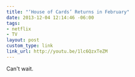 ```yaml
---
title: "‘House of Cards’ Returns in February"
date: 2013-12-04 12:14:46 -06:00
tags:
- netflix
- TV
layout: post
custom_type: link
link_url: http://youtu.be/1lc6QzxTeZM
---
```


Can't wait.
